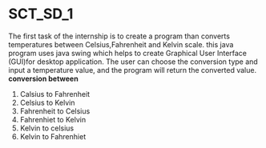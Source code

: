 # SCT_SD_1
The first task of the internship is to create a program than converts temperatures between Celsius,Fahrenheit and Kelvin scale.
this java program uses java swing which helps to create Graphical User Interface (GUI)for desktop application.
The user can choose the conversion type and input a temperature value, and the program will return the converted value.
**conversion between**
1. Calsius to Fahrenheit
2. Celsius to Kelvin
3. Fahrenheit to Celsius
4. Fahrenhiet to Kelvin
5. Kelvin to celsius
6. Kelvin to Fahrenhiet
